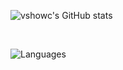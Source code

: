 ![vshowc's GitHub stats](https://github-readme-stats.vercel.app/api?username=vshowc&hide_border=true&show_icons=true&theme=radical&hide_title=true)

<br/>

![Languages](https://github-readme-stats.vercel.app/api/top-langs/?username=vshowc&hide_title=true&hide_border=true&layout=compact&bg_color=141321&theme=radical)
